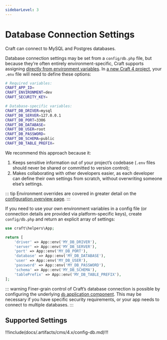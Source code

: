 ```yaml
---
sidebarLevel: 3
---
```

# Database Connection Settings

Craft can connect to MySQL and Postgres databases.

Database connection settings may be set from a `config/db.php` file, but because they’re often entirely environment-specific, Craft supports assigning [directly from environment variables](../config#environment-overrides). In [a new Craft 4 project](https://github.com/craftcms/craft), your `.env` file will need to define these options:

```bash
# Required variables:
CRAFT_APP_ID=
CRAFT_ENVIRONMENT=dev
CRAFT_SECURITY_KEY=

# Database-specific variables:
CRAFT_DB_DRIVER=mysql
CRAFT_DB_SERVER=127.0.0.1
CRAFT_DB_PORT=3306
CRAFT_DB_DATABASE=
CRAFT_DB_USER=root
CRAFT_DB_PASSWORD=
CRAFT_DB_SCHEMA=public
CRAFT_DB_TABLE_PREFIX=
```

We recommend this approach because it:

1. Keeps sensitive information out of your project’s codebase (`.env` files should never be shared or committed to version control);
2. Makes collaborating with other developers easier, as each developer can define their own settings from scratch, without overwriting someone else’s settings.

::: tip
Environment overrides are covered in greater detail on the [configuration overview page](../config#environment-overrides).
:::

If you need to use your own environment variables in a config file (or connection details are provided via platform-specific keys), create `config/db.php` and return an explicit array of settings:

```php
use craft\helpers\App;

return [
    'driver' => App::env('MY_DB_DRIVER'),
    'server' => App::env('MY_DB_SERVER'),
    'port' => App::env('MY_DB_PORT'),
    'database' => App::env('MY_DB_DATABASE'),
    'user' => App::env('MY_DB_USER'),
    'password' => App::env('MY_DB_PASSWORD'),
    'schema' => App::env('MY_DB_SCHEMA'),
    'tablePrefix' => App::env('MY_DB_TABLE_PREFIX'),
];
```

::: warning
Finer-grain control of Craft’s database connection is possible by configuring the underlying [`db` application component](./app.md#database). This may be necessary if you have specific security requirements, or your app needs to connect to multiple databases.
:::

## Supported Settings

<!-- This section of the page is dynamically generated! Changes to the file below may be overwritten by automated tools. -->
!!!include(docs/.artifacts/cms/4.x/config-db.md)!!!

